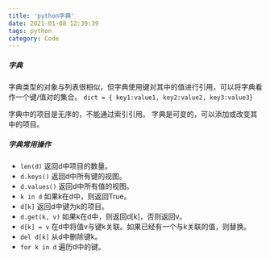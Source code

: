 ```yaml
---
title: 'python字典'
date: 2021-01-08 12:39:39
tags: python
category: Code
---
```


##### 字典
字典类型的对象与列表很相似，但字典使用键对其中的值进行引用，可以将字典看作一个键/值对的集合。
`dict = { key1:value1, key2:value2, key3:value3}`

字典中的项目是无序的，不能通过索引引用。
字典是可变的，可以添加或改变其中的项目。

##### 字典常用操作
* `len(d)`
返回d中项目的数量。
* `d.keys()`
返回d中所有键的视图。
* `d.values()`
返回d中所有值的视图。
* `k in d`
如果k在d中，则返回True。
* `d[k]`
返回d中键为k的项目。
* `d.get(k, v)`
如果k在d中，则返回d[k]，否则返回v。
* `d[k] = v`
在d中将值v与键k关联。如果已经有一个与k关联的值，则替换。
* `del d[k]`
从d中删除键k。
* `for k in d`
遍历d中的键。

